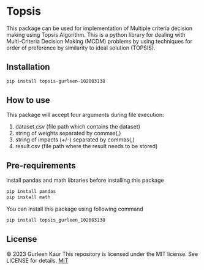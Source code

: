 # Topsis
This package can be used for implementation of Multiple criteria decision making using Topsis Algorithm. This is a python library for dealing with Multi-Criteria Decision Making (MCDM) problems by using techniques for order of preference by similarity to ideal solution (TOPSIS).
## Installation
```sh
pip install topsis-gurleen-102003138
```
## How to use
This package will accept four arguments during file execution:
1. dataset.csv (file path which contains the dataset)
2. string of weights separated by commas(,)
3. string of impacts (+/-) separated by commas(,)
4. result.csv (file path where the result needs to be stored)

## Pre-requirements

install pandas and math libraries before installing this package
```sh
pip install pandas
pip install math
```
You can install this package using following command
```sh
pip install topsis_gurleen_102003138
```


## License
© 2023 Gurleen Kaur
This repository is licensed under the MIT license. See LICENSE for details.
[MIT](https://choosealicense.com/licenses/mit/)
